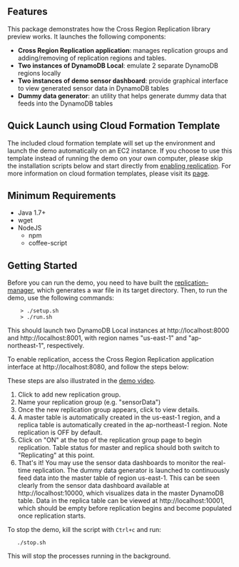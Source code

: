 ## Features
This package demonstrates how the Cross Region Replication library preview works. It launches the following components:

- __Cross Region Replication application__: manages replication groups and adding/removing of replication regions and tables.
- __Two instances of DynamoDB Local__: emulate 2 separate DynamoDB regions locally 
- __Two instances of demo sensor dashboard__: provide graphical interface to view generated sensor data in DynamoDB tables
- __Dummy data generator__: an utility that helps generate dummy data that feeds into the DynamoDB tables

## Quick Launch using Cloud Formation Template
The included cloud formation template will set up the environment and launch the demo automatically on an EC2 instance. If you choose to use this template instead of running the demo on your own computer, please skip the installation scripts below and start directly from [enabling replication](#demoVideo). For more information on cloud formation templates, please visit its [page](http://aws.amazon.com/cloudformation/aws-cloudformation-templates/).

## Minimum Requirements 
- Java 1.7+
- wget
- NodeJS
  - npm
  - coffee-script

## Getting Started
Before you can run the demo, you need to have built the [replication-manager](https://github.com/awslabs/dynamodb-cross-region-library/tree/master/replication-manager), which generates a war file in its target directory. Then, to run the demo, use the following commands:
```
    > ./setup.sh 
    > ./run.sh  
```
This should launch two DynamoDB Local instances at http://localhost:8000 and http://localhost:8001, with region names "us-east-1" and "ap-northeast-1", respectively.

To enable replication, access the Cross Region Replication application interface at http://localhost:8080, and follow the steps below:

<a name="demoVideo"></a>These steps are also illustrated in the [demo video](https://s3.amazonaws.com/dynamodb-cross-region/crr-demo-10e72af8246.mov).

1. Click to add new replication group.
2. Name your replication group (e.g. "sensorData")
3. Once the new replication group appears, click to view details.
4. A master table is automatically created in the us-east-1 region, and a replica table is automatically created in the ap-northeast-1 region. Note replication is OFF by default. 
7. Click on "ON" at the top of the replication group page to begin replication. Table status for master and replica should both switch to "Replicating" at this point.
8. That's it! You may use the sensor data dashboards to monitor the real-time replication. The dummy data generator is launched to continuously feed data into the master table of region us-east-1. This can be seen clearly from the sensor data dashboard available at http://localhost:10000, which visualizes data in the master DynamoDB table. Data in the replica table can be viewed at http://localhost:10001, which should be empty before replication begins and become populated once replication starts.

To stop the demo, kill the script with `Ctrl+c` and run:
```
   ./stop.sh
```
This will stop the processes running in the background. 
